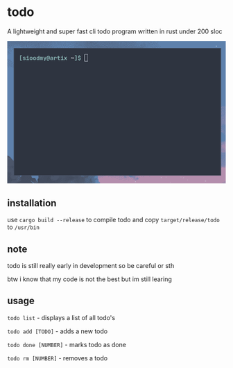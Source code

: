 # todo
A lightweight and super fast cli todo program written in rust under 200 sloc

![gif](todo.gif)
## installation
use `cargo build --release` to compile todo and copy `target/release/todo` to `/usr/bin`
## note
todo is still really early in development so be careful or sth

btw i know that my code is not the best but im still learing 
## usage
`todo list` - displays a list of all todo's

`todo add [TODO]` - adds a new todo

`todo done [NUMBER]` - marks todo as done

`todo rm [NUMBER]` - removes a todo
